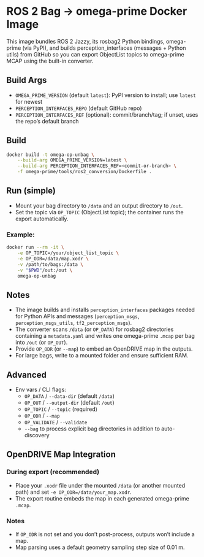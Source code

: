 # ROS 2 Bag -> omega-prime Docker Image

This image bundles ROS 2 Jazzy, its rosbag2 Python bindings, omega-prime (via PyPI), and builds perception_interfaces (messages + Python utils) from GitHub so you can export ObjectList topics to omega-prime MCAP using the built-in converter.

## Build Args
- `OMEGA_PRIME_VERSION` (default `latest`): PyPI version to install; use `latest` for newest
- `PERCEPTION_INTERFACES_REPO` (default GitHub repo)
- `PERCEPTION_INTERFACES_REF` (optional): commit/branch/tag; if unset, uses the repo’s default branch

## Build
```bash
docker build -t omega-op-unbag \
    --build-arg OMEGA_PRIME_VERSION=latest \
    --build-arg PERCEPTION_INTERFACES_REF=<commit-or-branch> \
    -f omega-prime/tools/ros2_conversion/Dockerfile .
```

## Run (simple)
- Mount your bag directory to `/data` and an output directory to `/out`.
- Set the topic via `OP_TOPIC` (ObjectList topic); the container runs the export automatically.

### Example:
```bash
docker run --rm -it \
    -e OP_TOPIC=/your/object_list_topic \
    -e OP_ODR=/data/map.xodr \
    -v /path/to/bags:/data \
    -v "$PWD"/out:/out \
    omega-op-unbag
```

## Notes
- The image builds and installs `perception_interfaces` packages needed for Python APIs and messages (`perception_msgs`, `perception_msgs_utils`, `tf2_perception_msgs`).
- The converter scans `/data` (or `OP_DATA`) for rosbag2 directories containing a `metadata.yaml` and writes one omega-prime `.mcap` per bag into `/out` (or `OP_OUT`).
- Provide `OP_ODR` (or `--map`) to embed an OpenDRIVE map in the outputs.
- For large bags, write to a mounted folder and ensure sufficient RAM.

## Advanced
- Env vars / CLI flags:
  - `OP_DATA` / `--data-dir` (default `/data`)
  - `OP_OUT` / `--output-dir` (default `/out`)
  - `OP_TOPIC` / `--topic` (required)
  - `OP_ODR` / `--map`
  - `OP_VALIDATE` / `--validate`
  - `--bag` to process explicit bag directories in addition to auto-discovery

## OpenDRIVE Map Integration

### During export (recommended)
- Place your `.xodr` file under the mounted `/data` (or another mounted path) and set `-e OP_ODR=/data/your_map.xodr`.
- The export routine embeds the map in each generated omega-prime `.mcap`.

### Notes
- If `OP_ODR` is not set and you don’t post-process, outputs won’t include a map.
- Map parsing uses a default geometry sampling step size of 0.01 m.
